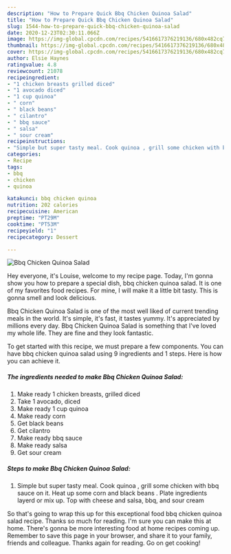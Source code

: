 ```yaml
---
description: "How to Prepare Quick Bbq Chicken Quinoa Salad"
title: "How to Prepare Quick Bbq Chicken Quinoa Salad"
slug: 1544-how-to-prepare-quick-bbq-chicken-quinoa-salad
date: 2020-12-23T02:30:11.066Z
image: https://img-global.cpcdn.com/recipes/5416617376219136/680x482cq70/bbq-chicken-quinoa-salad-recipe-main-photo.jpg
thumbnail: https://img-global.cpcdn.com/recipes/5416617376219136/680x482cq70/bbq-chicken-quinoa-salad-recipe-main-photo.jpg
cover: https://img-global.cpcdn.com/recipes/5416617376219136/680x482cq70/bbq-chicken-quinoa-salad-recipe-main-photo.jpg
author: Elsie Haynes
ratingvalue: 4.8
reviewcount: 21078
recipeingredient:
- "1 chicken breasts grilled diced"
- "1 avocado diced"
- "1 cup quinoa"
- " corn"
- " black beans"
- " cilantro"
- " bbq sauce"
- " salsa"
- " sour cream"
recipeinstructions:
- "Simple but super tasty meal. Cook quinoa , grill some chicken with bbq sauce on it. Heat up some corn and black beans . Plate ingredients layerd or mix up. Top with cheese and salsa, bbq, and sour cream"
categories:
- Recipe
tags:
- bbq
- chicken
- quinoa

katakunci: bbq chicken quinoa 
nutrition: 202 calories
recipecuisine: American
preptime: "PT29M"
cooktime: "PT53M"
recipeyield: "1"
recipecategory: Dessert

---
```



![Bbq Chicken Quinoa Salad](https://img-global.cpcdn.com/recipes/5416617376219136/680x482cq70/bbq-chicken-quinoa-salad-recipe-main-photo.jpg)

Hey everyone, it's Louise, welcome to my recipe page. Today, I'm gonna show you how to prepare a special dish, bbq chicken quinoa salad. It is one of my favorites food recipes. For mine, I will make it a little bit tasty. This is gonna smell and look delicious.



Bbq Chicken Quinoa Salad is one of the most well liked of current trending meals in the world. It's simple, it's fast, it tastes yummy. It's appreciated by millions every day. Bbq Chicken Quinoa Salad is something that I've loved my whole life. They are fine and they look fantastic.


To get started with this recipe, we must prepare a few components. You can have bbq chicken quinoa salad using 9 ingredients and 1 steps. Here is how you can achieve it.

<!--inarticleads1-->

##### The ingredients needed to make Bbq Chicken Quinoa Salad:

1. Make ready 1 chicken breasts, grilled diced
1. Take 1 avocado, diced
1. Make ready 1 cup quinoa
1. Make ready  corn
1. Get  black beans
1. Get  cilantro
1. Make ready  bbq sauce
1. Make ready  salsa
1. Get  sour cream




<!--inarticleads2-->

##### Steps to make Bbq Chicken Quinoa Salad:

1. Simple but super tasty meal. Cook quinoa , grill some chicken with bbq sauce on it. Heat up some corn and black beans . Plate ingredients layerd or mix up. Top with cheese and salsa, bbq, and sour cream




So that's going to wrap this up for this exceptional food bbq chicken quinoa salad recipe. Thanks so much for reading. I'm sure you can make this at home. There's gonna be more interesting food at home recipes coming up. Remember to save this page in your browser, and share it to your family, friends and colleague. Thanks again for reading. Go on get cooking!
